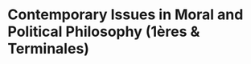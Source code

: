 # Contemporary Issues in Moral and Political Philosophy (1ères & Terminales)

<script>subPages()</script>